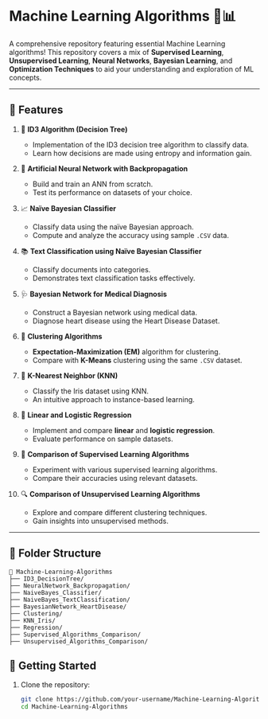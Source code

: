 # Machine Learning Algorithms 🚀📊

A comprehensive repository featuring essential Machine Learning algorithms! This repository covers a mix of **Supervised Learning**, **Unsupervised Learning**, **Neural Networks**, **Bayesian Learning**, and **Optimization Techniques** to aid your understanding and exploration of ML concepts.

---

## 📝 Features

1. 🌳 **ID3 Algorithm (Decision Tree)**  
   - Implementation of the ID3 decision tree algorithm to classify data.  
   - Learn how decisions are made using entropy and information gain.

2. 🤖 **Artificial Neural Network with Backpropagation**  
   - Build and train an ANN from scratch.  
   - Test its performance on datasets of your choice.  

3. 📈 **Naïve Bayesian Classifier**  
   - Classify data using the naïve Bayesian approach.  
   - Compute and analyze the accuracy using sample `.CSV` data.  

4. 📚 **Text Classification using Naïve Bayesian Classifier**  
   - Classify documents into categories.  
   - Demonstrates text classification tasks effectively.

5. 🩺 **Bayesian Network for Medical Diagnosis**  
   - Construct a Bayesian network using medical data.  
   - Diagnose heart disease using the Heart Disease Dataset.

6. 🧩 **Clustering Algorithms**  
   - **Expectation-Maximization (EM)** algorithm for clustering.  
   - Compare with **K-Means** clustering using the same `.CSV` dataset.  

7. 🌸 **K-Nearest Neighbor (KNN)**  
   - Classify the Iris dataset using KNN.  
   - An intuitive approach to instance-based learning.  

8. 🔢 **Linear and Logistic Regression**  
   - Implement and compare **linear** and **logistic regression**.  
   - Evaluate performance on sample datasets.  

9. 🧪 **Comparison of Supervised Learning Algorithms**  
   - Experiment with various supervised learning algorithms.  
   - Compare their accuracies using relevant datasets.  

10. 🔍 **Comparison of Unsupervised Learning Algorithms**  
    - Explore and compare different clustering techniques.  
    - Gain insights into unsupervised methods.

---

## 📂 Folder Structure

```plaintext
📁 Machine-Learning-Algorithms
├── ID3_DecisionTree/
├── NeuralNetwork_Backpropagation/
├── NaiveBayes_Classifier/
├── NaiveBayes_TextClassification/
├── BayesianNetwork_HeartDisease/
├── Clustering/
├── KNN_Iris/
├── Regression/
├── Supervised_Algorithms_Comparison/
├── Unsupervised_Algorithms_Comparison/
```

## 🚀 Getting Started  

1. Clone the repository:  
   ```bash
   git clone https://github.com/your-username/Machine-Learning-Algorithms.git
   cd Machine-Learning-Algorithms

